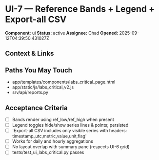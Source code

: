 # UI-7 — Reference Bands + Legend + Export-all CSV

**Component:** ui
**Status:** active
**Assignee:** Chad
**Opened:** 2025-09-12T04:39:50.431027Z

## Context & Links

## Paths You May Touch
- app/templates/components/labs_critical_page.html
- app/static/js/labs_critical_v2.js
- srv/api/reports.py

## Acceptance Criteria
- [ ] Bands render using ref_low/ref_high when present
- [ ] Legend toggles hide/show series lines & points; persisted
- [ ] 'Export-all CSV includes only visible series with headers: timestamp_utc,metric,value,unit,flag'
- [ ] Works for daily and hourly aggregations
- [ ] No layout overlap with summary pane (respects UI-6 grid)
- [ ] tests/test_ui_labs_critical.py passes
